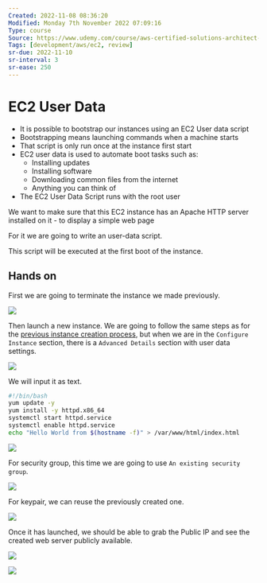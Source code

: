 ```yaml
---
Created: 2022-11-08 08:36:20
Modified: Monday 7th November 2022 07:09:16
Type: course
Source: https://www.udemy.com/course/aws-certified-solutions-architect-associate-saa-c01/?xref=E0Aed11STH4LPUQvCz0GJFABTmM=
Tags: [development/aws/ec2, review]
sr-due: 2022-11-10
sr-interval: 3
sr-ease: 250
---
```


# EC2 User Data

- It is possible to bootstrap our instances using an EC2 User data script
- Bootstrapping means launching commands when a machine starts
- That script is only run once at the instance first start
- EC2 user data is used to automate boot tasks such as:
    - Installing updates
    - Installing software
    - Downloading common files from the internet
    - Anything you can think of
- The EC2 User Data Script runs with the root user

We want to make sure that this EC2 instance has an Apache HTTP server installed on it - to display a simple web page

For it we are going to write an user-data script.

This script will be executed at the first boot of the instance.

## Hands on

First we are going to terminate the instance we made previously.

![](../../../images/2019-11-22-12-11-21.png)

Then launch a new instance. We are going to follow the same steps as for the [previous instance creation process](05-ec2-introduction.md), but when we are in the `Configure Instance` section, there is a `Advanced Details` section with user data settings.

![](../../../images/2019-11-22-12-13-34.png)

We will input it as text.

```bash
#!/bin/bash
yum update -y
yum install -y httpd.x86_64
systemctl start httpd.service
systemctl enable httpd.service
echo "Hello World from $(hostname -f)" > /var/www/html/index.html
```

![](../../../images/2019-11-22-12-15-22.png)

For security group, this time we are going to use `An existing security group`.

![](../../../images/2019-11-22-12-16-38.png)

For keypair, we can reuse the previously created one.

![](../../../images/2019-11-22-12-17-24.png)

Once it has launched, we should be able to grab the Public IP and see the created web server publicly available.

![](../../../images/2019-11-22-12-18-54.png)

![](../../../images/2019-11-22-12-19-29.png)